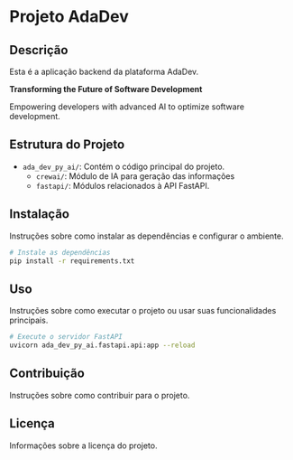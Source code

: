 # Projeto AdaDev

## Descrição
Esta é a aplicação backend da plataforma AdaDev.

**Transforming the Future of Software Development**

Empowering developers with advanced AI to optimize software development.



## Estrutura do Projeto
- `ada_dev_py_ai/`: Contém o código principal do projeto.
  - `crewai/`: Módulo de IA para geração das informações
  - `fastapi/`: Módulos relacionados à API FastAPI.

## Instalação
Instruções sobre como instalar as dependências e configurar o ambiente.

```bash
# Instale as dependências
pip install -r requirements.txt
```

## Uso
Instruções sobre como executar o projeto ou usar suas funcionalidades principais.

```bash
# Execute o servidor FastAPI
uvicorn ada_dev_py_ai.fastapi.api:app --reload
```

## Contribuição
Instruções sobre como contribuir para o projeto.

## Licença
Informações sobre a licença do projeto.
